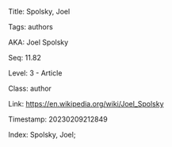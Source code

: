 Title:  Spolsky, Joel

Tags:   authors

AKA:    Joel Spolsky

Seq:    11.82

Level:  3 - Article

Class:  author

Link:   https://en.wikipedia.org/wiki/Joel_Spolsky

Timestamp: 20230209212849

Index:  Spolsky, Joel; 
